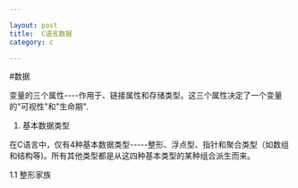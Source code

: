 ```yaml
---

layout: post
title:  C语言数据
category: c

---
```



#数据

变量的三个属性----作用于、链接属性和存储类型。这三个属性决定了一个变量的"可视性"和"生命期".

1. 基本数据类型

在C语言中，仅有4种基本数据类型-----整形、浮点型、指针和聚合类型（如数组和结构等)。所有其他类型都是从这四种基本类型的某种组合派生而来。

1.1  整形家族


